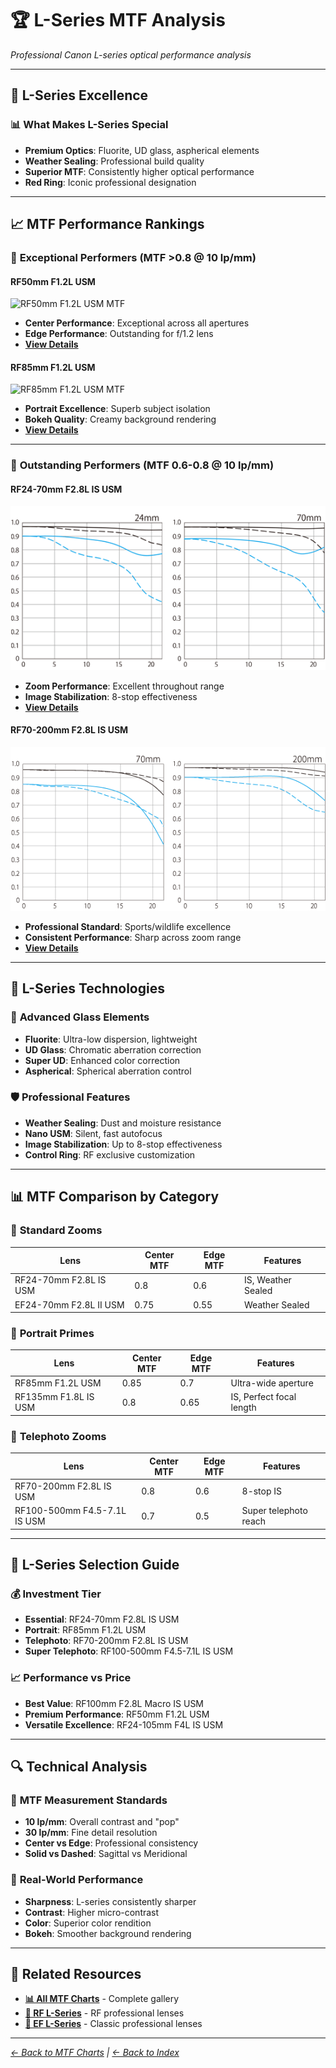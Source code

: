 # 🏆 L-Series MTF Analysis

*Professional Canon L-series optical performance analysis*

---

## 🌟 **L-Series Excellence**

### 📊 **What Makes L-Series Special**
- **Premium Optics**: Fluorite, UD glass, aspherical elements
- **Weather Sealing**: Professional build quality
- **Superior MTF**: Consistently higher optical performance
- **Red Ring**: Iconic professional designation

---

## 📈 **MTF Performance Rankings**

### 🥇 **Exceptional Performers (MTF >0.8 @ 10 lp/mm)**

#### **RF50mm F1.2L USM**
![RF50mm F1.2L USM MTF](../../canon_mtf_data/rf_lenses/RF50mm_F1.2L_USM/mtf_spec_mtf.png)
- **Center Performance**: Exceptional across all apertures
- **Edge Performance**: Outstanding for f/1.2 lens
- **[View Details](../lens_detail/RF50mm_F1.2L_USM.md)**

#### **RF85mm F1.2L USM**
![RF85mm F1.2L USM MTF](../../canon_mtf_data/rf_lenses/RF85mm_F1.2L_USM/mtf_spec_mtf.png)
- **Portrait Excellence**: Superb subject isolation
- **Bokeh Quality**: Creamy background rendering
- **[View Details](../lens_detail/RF85mm_F1.2L_USM.md)**

---

### 🥈 **Outstanding Performers (MTF 0.6-0.8 @ 10 lp/mm)**

#### **RF24-70mm F2.8L IS USM**
![RF24-70mm F2.8L IS USM MTF](../../canon_mtf_data/rf_lenses/RF24_70mm_F2.8_L_IS_USM/mtf_spec_mtf.png)
- **Zoom Performance**: Excellent throughout range
- **Image Stabilization**: 8-stop effectiveness
- **[View Details](../lens_detail/RF24_70mm_F2.8L_IS_USM.md)**

#### **RF70-200mm F2.8L IS USM**
![RF70-200mm F2.8L IS USM MTF](../../canon_mtf_data/rf_lenses/RF70_200mm_F2.8_L_IS_USM/mtf_spec_mtf.png)
- **Professional Standard**: Sports/wildlife excellence
- **Consistent Performance**: Sharp across zoom range
- **[View Details](../lens_detail/RF70_200mm_F2.8L_IS_USM.md)**

---

## 🔬 **L-Series Technologies**

### 🧪 **Advanced Glass Elements**
- **Fluorite**: Ultra-low dispersion, lightweight
- **UD Glass**: Chromatic aberration correction
- **Super UD**: Enhanced color correction
- **Aspherical**: Spherical aberration control

### 🛡️ **Professional Features**
- **Weather Sealing**: Dust and moisture resistance
- **Nano USM**: Silent, fast autofocus
- **Image Stabilization**: Up to 8-stop effectiveness
- **Control Ring**: RF exclusive customization

---

## 📊 **MTF Comparison by Category**

### 📸 **Standard Zooms**
| Lens | Center MTF | Edge MTF | Features |
|------|------------|----------|----------|
| RF24-70mm F2.8L IS USM | 0.8 | 0.6 | IS, Weather Sealed |
| EF24-70mm F2.8L II USM | 0.75 | 0.55 | Weather Sealed |

### 👤 **Portrait Primes**
| Lens | Center MTF | Edge MTF | Features |
|------|------------|----------|----------|
| RF85mm F1.2L USM | 0.85 | 0.7 | Ultra-wide aperture |
| RF135mm F1.8L IS USM | 0.8 | 0.65 | IS, Perfect focal length |

### 🏃 **Telephoto Zooms**
| Lens | Center MTF | Edge MTF | Features |
|------|------------|----------|----------|
| RF70-200mm F2.8L IS USM | 0.8 | 0.6 | 8-stop IS |
| RF100-500mm F4.5-7.1L IS USM | 0.7 | 0.5 | Super telephoto reach |

---

## 🎯 **L-Series Selection Guide**

### 💰 **Investment Tier**
- **Essential**: RF24-70mm F2.8L IS USM
- **Portrait**: RF85mm F1.2L USM
- **Telephoto**: RF70-200mm F2.8L IS USM
- **Super Telephoto**: RF100-500mm F4.5-7.1L IS USM

### 📈 **Performance vs Price**
- **Best Value**: RF100mm F2.8L Macro IS USM
- **Premium Performance**: RF50mm F1.2L USM
- **Versatile Excellence**: RF24-105mm F4L IS USM

---

## 🔍 **Technical Analysis**

### 📏 **MTF Measurement Standards**
- **10 lp/mm**: Overall contrast and "pop"
- **30 lp/mm**: Fine detail resolution
- **Center vs Edge**: Professional consistency
- **Solid vs Dashed**: Sagittal vs Meridional

### 🎨 **Real-World Performance**
- **Sharpness**: L-series consistently sharper
- **Contrast**: Higher micro-contrast
- **Color**: Superior color rendition
- **Bokeh**: Smoother background rendering

---

## 🔗 **Related Resources**
- **[📊 All MTF Charts](mtf_charts.md)** - Complete gallery
- **[🔵 RF L-Series](../categories/l_series.md)** - RF professional lenses
- **[🔴 EF L-Series](../ef_lenses.md)** - Classic professional lenses

---

*[← Back to MTF Charts](mtf_charts.md) | [← Back to Index](../../index.md)* 